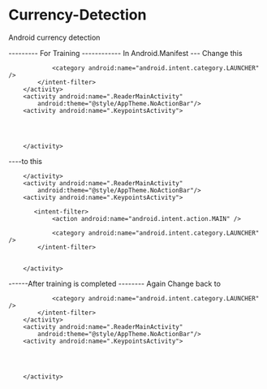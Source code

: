# Currency-Detection
Android currency detection

--------- For Training ------------
In Android.Manifest 
--- Change  this 
            <activity
            android:name=".SplashActivity"
            android:theme="@style/AppTheme.NoActionBar">
            <intent-filter>
                <action android:name="android.intent.action.MAIN" />

                <category android:name="android.intent.category.LAUNCHER" />
            </intent-filter>
        </activity>
        <activity android:name=".ReaderMainActivity"
            android:theme="@style/AppTheme.NoActionBar"/>
        <activity android:name=".KeypointsActivity">




        </activity>


----to this 

<activity
            android:name=".SplashActivity"
            android:theme="@style/AppTheme.NoActionBar">
           
        </activity>
        <activity android:name=".ReaderMainActivity"
            android:theme="@style/AppTheme.NoActionBar"/>
        <activity android:name=".KeypointsActivity">

           <intent-filter>
                <action android:name="android.intent.action.MAIN" />

                <category android:name="android.intent.category.LAUNCHER" />
            </intent-filter>


        </activity>
        
        
 ------After training is completed
 -------- Again Change back to 
 
 
  <activity
            android:name=".SplashActivity"
            android:theme="@style/AppTheme.NoActionBar">
            <intent-filter>
                <action android:name="android.intent.action.MAIN" />

                <category android:name="android.intent.category.LAUNCHER" />
            </intent-filter>
        </activity>
        <activity android:name=".ReaderMainActivity"
            android:theme="@style/AppTheme.NoActionBar"/>
        <activity android:name=".KeypointsActivity">




        </activity>
 
 

